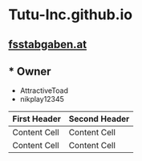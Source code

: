 # **Tutu-Inc.github.io**
## [fsstabgaben.at](http://www.fsstabgaben.at)

## * Owner
   * AttractiveToad
   * nikplay12345



| First Header  | Second Header |
| ------------- | ------------- |
| Content Cell  | Content Cell  |
| Content Cell  | Content Cell  |